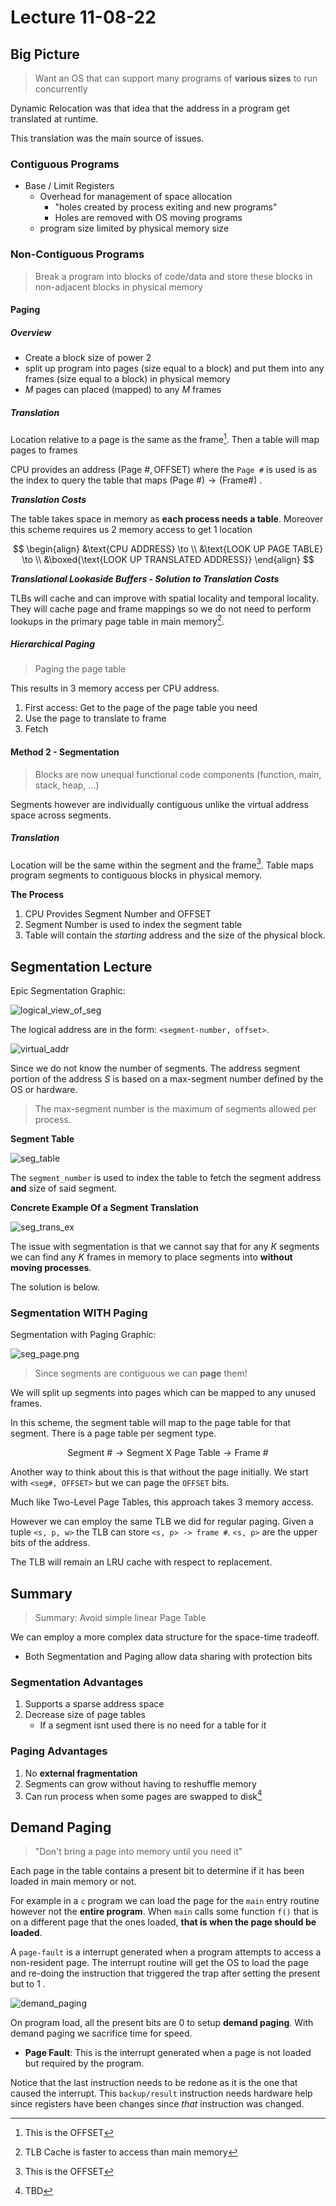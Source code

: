 # Lecture 11-08-22

## Big Picture
> Want an OS that can support many programs of **various sizes** to run concurrently

Dynamic Relocation was that idea that the address in a program get translated at runtime. 

This translation was the main source of issues. 

### Contiguous Programs
+ Base / Limit Registers
	+ Overhead for management of space allocation
		+ "holes created by process exiting and new programs"
		+ Holes are removed with OS moving programs
	+ program size limited by physical memory size


### Non-Contiguous Programs

> Break a program into blocks of code/data and store these blocks in non-adjacent blocks in physical memory

#### Paging
##### Overview
- Create a block size of power 2
- split up program into pages (size equal to a block) and put them into any frames (size equal to a block) in physical memory
- $M$ pages can placed (mapped) to any $M$ frames

##### Translation
Location relative to a page is the same as the frame[^1]. Then a table will map pages to frames

CPU provides an address $(\text{Page }\#, \text{OFFSET})$ where the `Page #` is used is as the index to query the table that maps $\text{(Page \#)} \to\text{(Frame\#)}$ .

***Translation Costs***

The table takes space in memory as **each process needs a table**. Moreover this scheme requires us 2 memory access to get 1 location

$$
\begin{align}
&\text{CPU ADDRESS} \to \\
&\text{LOOK UP PAGE TABLE} \to \\
&\boxed{\text{LOOK UP TRANSLATED ADDRESS}}
\end{align}
$$

***Translational Lookaside Buffers - Solution to Translation Costs***

TLBs will cache and can improve with spatial locality and temporal locality. They will cache page and frame mappings so we do not need to perform lookups in the primary page table in main memory[^2]. 

##### Hierarchical Paging

> Paging the page table

This results in 3 memory access per CPU address. 
1. First access: Get to the page of the page table you need
2. Use the page to translate to frame
3. Fetch

#### Method 2 - Segmentation

> Blocks are now unequal functional code components (function, main, stack, heap, ...)

Segments however are individually contiguous unlike the virtual address space across segments.

##### Translation
Location will be the same within the segment and the frame[^1]. Table maps program segments to contiguous blocks in physical memory.


**The Process**

1. CPU Provides Segment Number and OFFSET
2. Segment Number is used to index the segment table 
3. Table will contain the *starting* address and the size of the physical block. 

## Segmentation Lecture
Epic Segmentation Graphic:

![logical_view_of_seg](/img/logical_view_of_seg.png)

The logical address are in the form: `<segment-number, offset>`. 

![virtual_addr](/img/virtual_addr.png)

Since we do not know the number of segments. The address segment portion of the address $S$ is based on a max-segment number defined by the OS or hardware. 

> The max-segment number is the maximum of segments allowed per process.

**Segment Table**

![seg_table](/img/seg_table.png)

The `segment_number` is used to index the table to fetch the segment address **and** size of said segment. 

**Concrete Example Of a Segment Translation**

![seg_trans_ex](/img/seg_trans_ex.png)

The issue with segmentation is that we cannot say that for any $K$ segments we can find any $K$ frames in memory to place segments into **without moving processes**.

The solution is below. 

### Segmentation WITH Paging
Segmentation with Paging Graphic:

![seg_page.png](/img/seg_page.png)

> Since segments are contiguous we can **page** them!

We will split up segments into pages which can be mapped to any unused frames.

In this scheme, the segment table will map to the page table for that segment. There is a page table per segment type. 

$$
\text{Segment \#} \to \text{Segment X Page Table} \to \text{Frame \#}
$$

Another way to think about this is that without the page initially. We start with `<seg#, OFFSET>` but we can page the `OFFSET` bits. 

Much like Two-Level Page Tables, this approach takes 3 memory access. 

However we can employ the same TLB we did for regular paging. Given a tuple `<s, p, w>` the TLB can store `<s, p> -> frame #`. `<s, p>` are the upper bits of the address. 

The TLB will remain an LRU cache with respect to replacement. 

## Summary
> Summary: Avoid simple linear Page Table

We can employ a more complex data structure for the space-time tradeoff. 

+ Both Segmentation and Paging allow data sharing with protection bits

### Segmentation Advantages
1. Supports a sparse address space
2. Decrease size of page tables
	+ If a segment isnt used there is no need for a table for it

### Paging Advantages
1. No **external fragmentation**
2. Segments can grow without having to reshuffle memory
3. Can run process when some pages are swapped to disk[^3]


## Demand Paging

> "Don't bring a page into memory until you need it"

Each page in the table contains a present bit to determine if it has been loaded in main memory or not. 

For example in a `c` program we can load the page for the `main` entry routine however not the **entire program**. When `main` calls some function `f()` that is on a different page that the ones loaded, **that is when the page should be loaded**. 

A `page-fault` is a interrupt generated when a program attempts to access a non-resident page. The interrupt routine will get the OS to load the page and re-doing the instruction that triggered the trap after setting the present but to $1$ .

![demand_paging](/img/demand_paging.png)

On program load, all the present bits are $0$ to setup **demand paging**. With demand paging we sacrifice time for speed. 

+ **Page Fault**: This is the interrupt generated when a page is not loaded but required by the program. 

Notice that the last instruction needs to be redone as it is the one that caused the interrupt. This `backup/result` instruction needs hardware help since registers have been changes since *that* instruction was changed. 


[^1]: This is the OFFSET
[^2]: TLB Cache is faster to access than main memory
[^3]: TBD